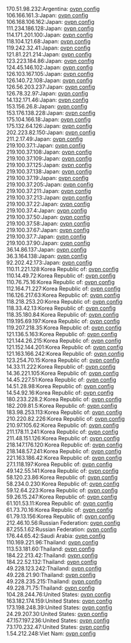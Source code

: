170.51.98.232:Argentina: [ovpn config](vpn/170_51_98_232.ovpn)  
106.166.161.3:Japan: [ovpn config](vpn/106_166_161_3.ovpn)  
106.168.106.162:Japan: [ovpn config](vpn/106_168_106_162.ovpn)  
111.234.186.128:Japan: [ovpn config](vpn/111_234_186_128.ovpn)  
114.171.201.100:Japan: [ovpn config](vpn/114_171_201_100.ovpn)  
118.104.121.68:Japan: [ovpn config](vpn/118_104_121_68.ovpn)  
119.242.32.41:Japan: [ovpn config](vpn/119_242_32_41.ovpn)  
121.81.221.214:Japan: [ovpn config](vpn/121_81_221_214.ovpn)  
123.223.184.86:Japan: [ovpn config](vpn/123_223_184_86.ovpn)  
124.45.146.102:Japan: [ovpn config](vpn/124_45_146_102.ovpn)  
126.103.167.105:Japan: [ovpn config](vpn/126_103_167_105.ovpn)  
126.140.72.108:Japan: [ovpn config](vpn/126_140_72_108.ovpn)  
126.56.203.237:Japan: [ovpn config](vpn/126_56_203_237.ovpn)  
126.78.32.97:Japan: [ovpn config](vpn/126_78_32_97.ovpn)  
14.132.171.46:Japan: [ovpn config](vpn/14_132_171_46.ovpn)  
153.156.26.8:Japan: [ovpn config](vpn/153_156_26_8.ovpn)  
153.176.138.228:Japan: [ovpn config](vpn/153_176_138_228.ovpn)  
175.104.166.18:Japan: [ovpn config](vpn/175_104_166_18.ovpn)  
175.132.64.126:Japan: [ovpn config](vpn/175_132_64_126.ovpn)  
202.223.82.150:Japan: [ovpn config](vpn/202_223_82_150.ovpn)  
211.2.17.49:Japan: [ovpn config](vpn/211_2_17_49.ovpn)  
219.100.37.1:Japan: [ovpn config](vpn/219_100_37_1.ovpn)  
219.100.37.108:Japan: [ovpn config](vpn/219_100_37_108.ovpn)  
219.100.37.109:Japan: [ovpn config](vpn/219_100_37_109.ovpn)  
219.100.37.125:Japan: [ovpn config](vpn/219_100_37_125.ovpn)  
219.100.37.138:Japan: [ovpn config](vpn/219_100_37_138.ovpn)  
219.100.37.19:Japan: [ovpn config](vpn/219_100_37_19.ovpn)  
219.100.37.205:Japan: [ovpn config](vpn/219_100_37_205.ovpn)  
219.100.37.211:Japan: [ovpn config](vpn/219_100_37_211.ovpn)  
219.100.37.213:Japan: [ovpn config](vpn/219_100_37_213.ovpn)  
219.100.37.22:Japan: [ovpn config](vpn/219_100_37_22.ovpn)  
219.100.37.4:Japan: [ovpn config](vpn/219_100_37_4.ovpn)  
219.100.37.50:Japan: [ovpn config](vpn/219_100_37_50.ovpn)  
219.100.37.58:Japan: [ovpn config](vpn/219_100_37_58.ovpn)  
219.100.37.67:Japan: [ovpn config](vpn/219_100_37_67.ovpn)  
219.100.37.7:Japan: [ovpn config](vpn/219_100_37_7.ovpn)  
219.100.37.90:Japan: [ovpn config](vpn/219_100_37_90.ovpn)  
36.14.86.137:Japan: [ovpn config](vpn/36_14_86_137.ovpn)  
36.3.164.138:Japan: [ovpn config](vpn/36_3_164_138.ovpn)  
92.202.42.173:Japan: [ovpn config](vpn/92_202_42_173.ovpn)  
110.11.221.128:Korea Republic of: [ovpn config](vpn/110_11_221_128.ovpn)  
110.14.49.72:Korea Republic of: [ovpn config](vpn/110_14_49_72.ovpn)  
110.76.75.16:Korea Republic of: [ovpn config](vpn/110_76_75_16.ovpn)  
112.164.71.227:Korea Republic of: [ovpn config](vpn/112_164_71_227.ovpn)  
116.126.217.63:Korea Republic of: [ovpn config](vpn/116_126_217_63.ovpn)  
118.218.253.20:Korea Republic of: [ovpn config](vpn/118_218_253_20.ovpn)  
118.33.42.13:Korea Republic of: [ovpn config](vpn/118_33_42_13.ovpn)  
118.35.180.84:Korea Republic of: [ovpn config](vpn/118_35_180_84.ovpn)  
119.195.69.197:Korea Republic of: [ovpn config](vpn/119_195_69_197.ovpn)  
119.207.218.35:Korea Republic of: [ovpn config](vpn/119_207_218_35.ovpn)  
121.136.5.163:Korea Republic of: [ovpn config](vpn/121_136_5_163.ovpn)  
121.144.26.215:Korea Republic of: [ovpn config](vpn/121_144_26_215.ovpn)  
121.152.144.201:Korea Republic of: [ovpn config](vpn/121_152_144_201.ovpn)  
121.163.166.242:Korea Republic of: [ovpn config](vpn/121_163_166_242.ovpn)  
123.254.70.15:Korea Republic of: [ovpn config](vpn/123_254_70_15.ovpn)  
14.33.11.222:Korea Republic of: [ovpn config](vpn/14_33_11_222.ovpn)  
14.36.221.105:Korea Republic of: [ovpn config](vpn/14_36_221_105.ovpn)  
14.45.227.51:Korea Republic of: [ovpn config](vpn/14_45_227_51.ovpn)  
14.51.28.98:Korea Republic of: [ovpn config](vpn/14_51_28_98.ovpn)  
14.54.92.16:Korea Republic of: [ovpn config](vpn/14_54_92_16.ovpn)  
180.233.228.2:Korea Republic of: [ovpn config](vpn/180_233_228_2.ovpn)  
182.209.81.5:Korea Republic of: [ovpn config](vpn/182_209_81_5.ovpn)  
183.98.253.113:Korea Republic of: [ovpn config](vpn/183_98_253_113.ovpn)  
210.220.82.226:Korea Republic of: [ovpn config](vpn/210_220_82_226.ovpn)  
210.97.105.62:Korea Republic of: [ovpn config](vpn/210_97_105_62.ovpn)  
211.178.11.241:Korea Republic of: [ovpn config](vpn/211_178_11_241.ovpn)  
211.48.151.126:Korea Republic of: [ovpn config](vpn/211_48_151_126.ovpn)  
218.147.176.120:Korea Republic of: [ovpn config](vpn/218_147_176_120.ovpn)  
218.148.57.241:Korea Republic of: [ovpn config](vpn/218_148_57_241.ovpn)  
221.163.186.42:Korea Republic of: [ovpn config](vpn/221_163_186_42.ovpn)  
27.1.118.197:Korea Republic of: [ovpn config](vpn/27_1_118_197.ovpn)  
49.142.55.141:Korea Republic of: [ovpn config](vpn/49_142_55_141.ovpn)  
58.120.23.86:Korea Republic of: [ovpn config](vpn/58_120_23_86.ovpn)  
58.234.0.230:Korea Republic of: [ovpn config](vpn/58_234_0_230.ovpn)  
59.12.64.223:Korea Republic of: [ovpn config](vpn/59_12_64_223.ovpn)  
59.26.15.247:Korea Republic of: [ovpn config](vpn/59_26_15_247.ovpn)  
61.101.53.11:Korea Republic of: [ovpn config](vpn/61_101_53_11.ovpn)  
61.73.70.16:Korea Republic of: [ovpn config](vpn/61_73_70_16.ovpn)  
61.79.13.156:Korea Republic of: [ovpn config](vpn/61_79_13_156.ovpn)  
212.46.10.56:Russian Federation: [ovpn config](vpn/212_46_10_56.ovpn)  
87.255.1.62:Russian Federation: [ovpn config](vpn/87_255_1_62.ovpn)  
176.44.65.42:Saudi Arabia: [ovpn config](vpn/176_44_65_42.ovpn)  
110.169.221.96:Thailand: [ovpn config](vpn/110_169_221_96.ovpn)  
113.53.181.60:Thailand: [ovpn config](vpn/113_53_181_60.ovpn)  
184.22.213.42:Thailand: [ovpn config](vpn/184_22_213_42.ovpn)  
184.22.52.132:Thailand: [ovpn config](vpn/184_22_52_132.ovpn)  
49.228.123.242:Thailand: [ovpn config](vpn/49_228_123_242.ovpn)  
49.228.21.90:Thailand: [ovpn config](vpn/49_228_21_90.ovpn)  
49.228.235.215:Thailand: [ovpn config](vpn/49_228_235_215.ovpn)  
49.228.71.75:Thailand: [ovpn config](vpn/49_228_71_75.ovpn)  
104.28.244.76:United States: [ovpn config](vpn/104_28_244_76.ovpn)  
163.182.174.159:United States: [ovpn config](vpn/163_182_174_159.ovpn)  
173.198.248.39:United States: [ovpn config](vpn/173_198_248_39.ovpn)  
24.29.207.30:United States: [ovpn config](vpn/24_29_207_30.ovpn)  
47.157.197.236:United States: [ovpn config](vpn/47_157_197_236.ovpn)  
73.170.232.47:United States: [ovpn config](vpn/73_170_232_47.ovpn)  
1.54.212.248:Viet Nam: [ovpn config](vpn/1_54_212_248.ovpn)  
